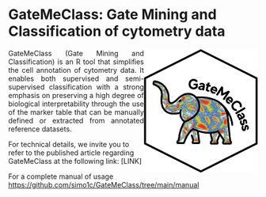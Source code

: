# GateMeClass: Gate Mining and Classification of cytometry data

 <img width="230" height="250" src="logo2.jpg" alt = "Logo GateMeClass" align = "right">

<p align = "justify">
GateMeClass (Gate Mining and Classification) is an R tool that simplifies the cell annotation of cytometry data.
It enables both supervised and semi-supervised classification with a strong emphasis on preserving a high degree of biological interpretability through the use of the marker table that can be manually defined or extracted from annotated reference datasets.

For technical details, we invite you to refer to the published article regarding GateMeClass at the following link: [LINK]

For a complete manual of usage https://github.com/simo1c/GateMeClass/tree/main/manual

</p>
